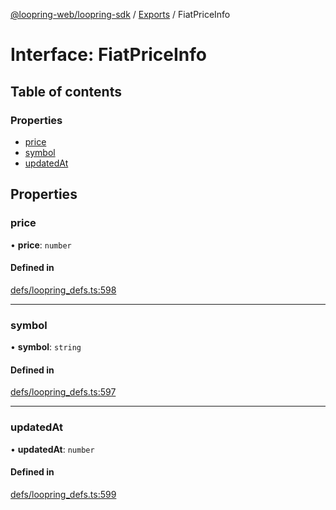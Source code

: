 [@loopring-web/loopring-sdk](../README.md) / [Exports](../modules.md) / FiatPriceInfo

# Interface: FiatPriceInfo

## Table of contents

### Properties

- [price](FiatPriceInfo.md#price)
- [symbol](FiatPriceInfo.md#symbol)
- [updatedAt](FiatPriceInfo.md#updatedat)

## Properties

### price

• **price**: `number`

#### Defined in

[defs/loopring_defs.ts:598](https://github.com/Loopring/loopring_sdk/blob/f560ad6/src/defs/loopring_defs.ts#L598)

___

### symbol

• **symbol**: `string`

#### Defined in

[defs/loopring_defs.ts:597](https://github.com/Loopring/loopring_sdk/blob/f560ad6/src/defs/loopring_defs.ts#L597)

___

### updatedAt

• **updatedAt**: `number`

#### Defined in

[defs/loopring_defs.ts:599](https://github.com/Loopring/loopring_sdk/blob/f560ad6/src/defs/loopring_defs.ts#L599)
